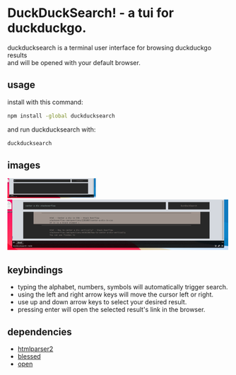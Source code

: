 # DuckDuckSearch! - a tui for duckduckgo.
duckducksearch is a terminal user interface for browsing duckduckgo results  
and will be opened with your default browser.  
## usage
install with this command:
```bash
npm install -global duckducksearch
```
and run duckducksearch with:
```bash
duckducksearch
```
## images
![ui](https://raw.githubusercontent.com/charlesyiu/duckducksearch/master/images/ui.png)
![ui searching](https://raw.githubusercontent.com/charlesyiu/duckducksearch/master/images/ui_search.png)
## keybindings
- typing the alphabet, numbers, symbols will automatically trigger search.  
- using the left and right arrow keys will move the cursor left or right.  
- use up and down arrow keys to select your desired result.  
- pressing enter will open the selected result's link in the browser.  
## dependencies
- [htmlparser2](https://github.com/fb55/htmlparser2)
- [blessed](https://github.com/chjj/blessed)
- [open](https://github.com/sindresorhus/open)